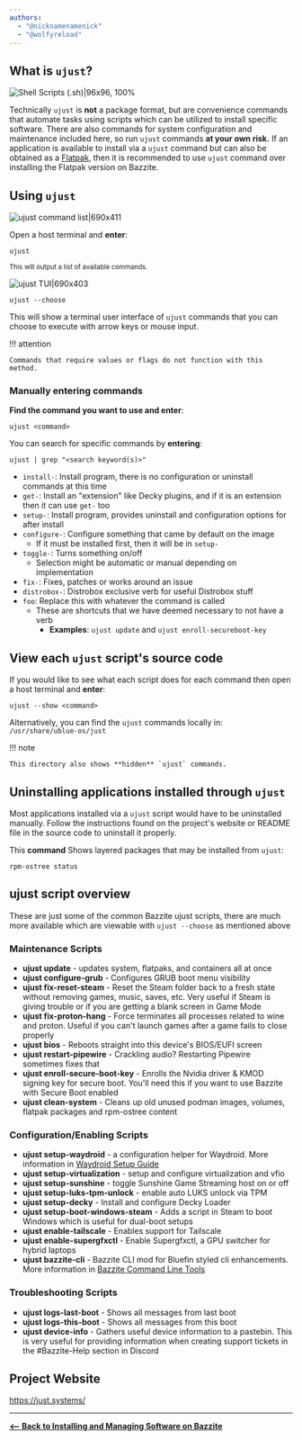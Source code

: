 ```yaml
---
authors:
  - "@nicknamenamenick"
  - "@wolfyreload"
---
```


<!-- ANCHOR: METADATA -->
<!--{"url_discourse": "https://universal-blue.discourse.group/docs?topic=2638", "fetched_at": "2024-09-03 16:43:04.643633+00:00"}-->
<!-- ANCHOR_END: METADATA -->

## What is `ujust`?

![Shell Scripts (.sh)|96x96, 100%](../img/Shell_Scripts__sh.png)

Technically `ujust` is **not** a package format, but are convenience commands that automate tasks using scripts which can be utilized to install specific software. There are also commands for system configuration and maintenance included here, so run `ujust` commands **at your own risk.**  If an application is available to install via a `ujust` command but can also be obtained as a [Flatpak](/Installing_and_Managing_Software/Flatpak/), then it is recommended to use `ujust` command over installing the Flatpak version on Bazzite.

## Using `ujust`

![ujust command list|690x411](../img/ujust_command_list.png)

Open a host terminal and **enter**:

```
ujust
```

<sub>This will output a list of available commands.</sub>

![ujust TUI|690x403](../img/ujust_TUI.png)

```
ujust --choose
```

This will show a terminal user interface of `ujust` commands that you can choose to execute with arrow keys or mouse input.

!!! attention
    
    Commands that require values or flags do not function with this method.

### Manually entering commands

**Find the command you want to use and enter**:

```
ujust <command>
```

You can search for specific commands by **entering**:

```
ujust | grep "<search keyword(s)>"
```

- `install-`: Install program, there is no configuration or uninstall commands at this time
- `get-`: Install an "extension" like Decky plugins, and if it is an extension then it can use `get-` too
- `setup-`: Install program, provides uninstall and configuration options for after install
- `configure-`: Configure something that came by default on the image
  - If it must be installed first, then it will be in `setup-`
- `toggle-`: Turns something on/off
  - Selection might be automatic or manual depending on implementation
- `fix-`: Fixes, patches or works around an issue
- `distrobox-`: Distrobox exclusive verb for useful Distrobox stuff
- `foo`: Replace this with whatever the command is called
  - These are shortcuts that we have deemed necessary to not have a verb
    - **Examples**: `ujust update` and `ujust enroll-secureboot-key`

## View each `ujust` script's source code

If you would like to see what each script does for each command then open a host terminal and **enter**:

```
ujust --show <command>
```

Alternatively, you can find the `ujust` commands locally in:
`/usr/share/ublue-os/just`

!!! note
    
    This directory also shows **hidden** `ujust` commands.

## Uninstalling applications installed through `ujust`

Most applications installed via a `ujust` script would have to be uninstalled manually. Follow the instructions found on the project's website or README file in the source code to uninstall it properly.

This **command** Shows layered packages that may be installed from `ujust`:

```
rpm-ostree status
```

## ujust script overview

These are just some of the common Bazzite ujust scripts, there are much more available which are viewable with `ujust --choose` as mentioned above

### Maintenance Scripts

- **ujust update** - updates system, flatpaks, and containers all at once
- **ujust configure-grub** - Configures GRUB boot menu visibility
- **ujust fix-reset-steam** - Reset the Steam folder back to a fresh state without removing games, music, saves, etc. Very useful if Steam is giving trouble or if you are getting a blank screen in Game Mode
- **ujust fix-proton-hang** - Force terminates all processes related to wine and proton. Useful if you can't launch games after a game fails to close properly
- **ujust bios** - Reboots straight into this device's BIOS/EUFI screen
- **ujust restart-pipewire** - Crackling audio? Restarting Pipewire sometimes fixes that
- **ujust enroll-secure-boot-key** - Enrolls the Nvidia driver & KMOD signing key for secure boot. You'll need this if you want to use Bazzite with Secure Boot enabled
- **ujust clean-system** - Cleans up old unused podman images, volumes, flatpak packages and rpm-ostree content

### Configuration/Enabling Scripts

- **ujust setup-waydroid** - a configuration helper for Waydroid. More information in [Waydroid Setup Guide](../Installing_and_Managing_Software/Waydroid_Setup_Guide.md)
- **ujust setup-virtualization** - setup and configure virtualization and vfio
- **ujust setup-sunshine** - toggle Sunshine Game Streaming host on or off
- **ujust setup-luks-tpm-unlock** - enable auto LUKS unlock via TPM
- **ujust setup-decky** - Install and configure Decky Loader
- **ujust setup-boot-windows-steam** - Adds a script in Steam to boot Windows which is useful for dual-boot setups
- **ujust enable-tailscale** - Enables support for Tailscale
- **ujust enable-supergfxctl** - Enable Supergfxctl, a GPU switcher for hybrid laptops
- **ujust bazzite-cli** - Bazzite CLI mod for Bluefin styled cli enhancements. More information in [Bazzite Command Line Tools](../Advanced/bazzite-cli.md)

### Troubleshooting Scripts

- **ujust logs-last-boot** - Shows all messages from last boot
- **ujust logs-this-boot** - Shows all messages from this boot
- **ujust device-info** - Gathers useful device information to a pastebin. This is very useful for providing information when creating support tickets in the #Bazzite-Help section in Discord


## Project Website

https://just.systems/

<hr>


[**<-- Back to Installing and Managing Software on Bazzite**](./index.md)
